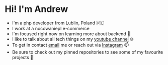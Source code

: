 # Hi! I'm Andrew

- I'm a php developer from Lublin, Poland 🇵🇱
- I work at a nocowaniepl e-commerce
- I'm focused right now on learning more about backend 🔨
- I like to talk about all tech things on my [youtube channel](https://www.youtube.com/@andrewwwlife)  🌐
- To get in contact [email](mailto:andrii.sukhoi@gmail.com) me or reach out via [Instagram](https://www.instagram.com/andrewwwlife94/) 📫
- Be sure to check out my pinned repositories to see some of my favourite projects 📍

